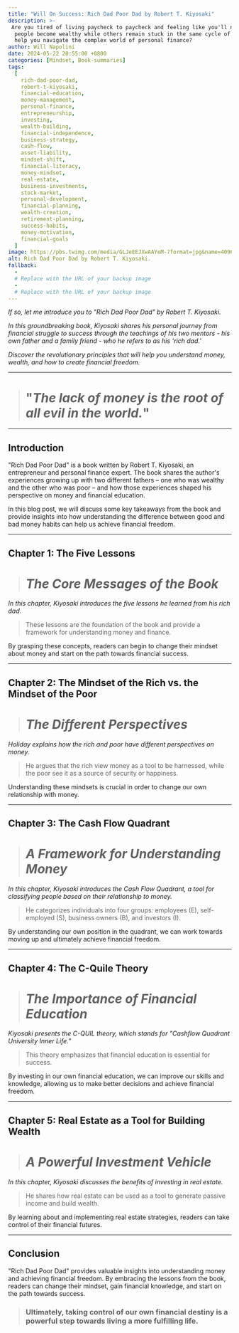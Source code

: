 ```yaml
---
title: "Will On Success: Rich Dad Poor Dad by Robert T. Kiyosaki"
description: >- 
 Are you tired of living paycheck to paycheck and feeling like you'll never achieve financial freedom? Have you ever wondered why some 
  people become wealthy while others remain stuck in the same cycle of debt and financial struggle? Do you feel like you need a guide to 
  help you navigate the complex world of personal finance?
author: Will Napolini
date: 2024-05-22 20:55:00 +0800
categories: [Mindset, Book-summaries]
tags:
  [
    rich-dad-poor-dad,
    robert-t-kiyosaki,
    financial-education,
    money-management,
    personal-finance,
    entrepreneurship,
    investing,
    wealth-building,
    financial-independence,
    business-strategy,
    cash-flow,
    asset-liability,
    mindset-shift,
    financial-literacy,
    money-mindset,
    real-estate,
    business-investments,
    stock-market,
    personal-development,
    financial-planning,
    wealth-creation,
    retirement-planning,
    success-habits,
    money-motivation,
    financial-goals
  ]
image: https://pbs.twimg.com/media/GLJeEEJXwAAYeM-?format=jpg&name=4096x4096
alt: Rich Dad Poor Dad by Robert T. Kiyosaki.
fallback:
  - 
  # Replace with the URL of your backup image
  -
  # Replace with the URL of your backup image
---
```


_If so, let me introduce you to "Rich Dad Poor Dad" by Robert T. Kiyosaki._

_In this groundbreaking book, Kiyosaki shares his personal journey from financial struggle to success through the teachings of his two mentors - his own father and a family friend - who he refers to as his 'rich dad.'_

_Discover the revolutionary principles that will help you understand money, wealth, and how to create financial freedom._

---

> # "_The lack of money is the root of all evil in the world._"

---

## Introduction

"Rich Dad Poor Dad" is a book written by Robert T. Kiyosaki, an entrepreneur and personal finance expert. The book shares the author's experiences growing up with two different fathers – one who was wealthy and the other who was poor – and how those experiences shaped his perspective on money and financial education.

In this blog post, we will discuss some key takeaways from the book and provide insights into how understanding the difference between good and bad money habits can help us achieve financial freedom.

---

## Chapter 1: The Five Lessons

> # _The Core Messages of the Book_

_In this chapter, Kiyosaki introduces the five lessons he learned from his rich dad._

> These lessons are the foundation of the book and provide a framework for understanding money and finance.

By grasping these concepts, readers can begin to change their mindset about money and start on the path towards financial success.

---

## Chapter 2: The Mindset of the Rich vs. the Mindset of the Poor

> # _The Different Perspectives_

_Holiday explains how the rich and poor have different perspectives on money._

> He argues that the rich view money as a tool to be harnessed, while the poor see it as a source of security or happiness.

Understanding these mindsets is crucial in order to change our own relationship with money.

---

## Chapter 3: The Cash Flow Quadrant

> # _A Framework for Understanding Money_

_In this chapter, Kiyosaki introduces the Cash Flow Quadrant, a tool for classifying people based on their relationship to money._

> He categorizes individuals into four groups: employees (E), self-employed (S), business owners (B), and investors (I).

By understanding our own position in the quadrant, we can work towards moving up and ultimately achieve financial freedom.

---

## Chapter 4: The C-Quile Theory

> # _The Importance of Financial Education_

_Kiyosaki presents the C-QUIL theory, which stands for "Cashflow Quadrant University Inner Life."_

> This theory emphasizes that financial education is essential for success.

By investing in our own financial education, we can improve our skills and knowledge, allowing us to make better decisions and achieve financial freedom.

---

## Chapter 5: Real Estate as a Tool for Building Wealth

> # _A Powerful Investment Vehicle_

_In this chapter, Kiyosaki discusses the benefits of investing in real estate._

> He shares how real estate can be used as a tool to generate passive income and build wealth.

By learning about and implementing real estate strategies, readers can take control of their financial futures.

---

## Conclusion

"Rich Dad Poor Dad" provides valuable insights into understanding money and achieving financial freedom. By embracing the lessons from the book, readers can change their mindset, gain financial knowledge, and start on the path towards success.

> ### Ultimately, taking control of our own financial destiny is a powerful step towards living a more fulfilling life.

